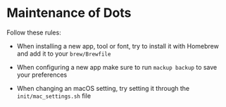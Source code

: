 # Maintenance of Dots

Follow these rules:

* When installing a new app, tool or font, try to install it with Homebrew and add it to your `brew/Brewfile`

* When configuring a new app make sure to run `mackup backup` to save your preferences

* When changing an macOS setting, try setting it through the `init/mac_settings.sh` file
